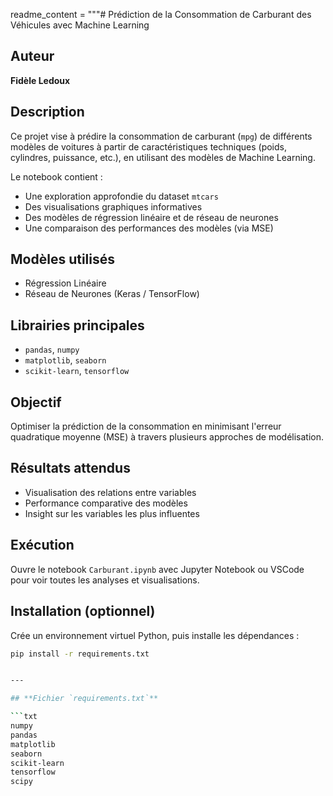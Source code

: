 readme_content = """# Prédiction de la Consommation de Carburant des Véhicules avec Machine Learning

## Auteur
**Fidèle Ledoux**

## Description
Ce projet vise à prédire la consommation de carburant (`mpg`) de différents modèles de voitures à partir de caractéristiques techniques (poids, cylindres, puissance, etc.), en utilisant des modèles de Machine Learning. 

Le notebook contient :
- Une exploration approfondie du dataset `mtcars`
- Des visualisations graphiques informatives
- Des modèles de régression linéaire et de réseau de neurones
- Une comparaison des performances des modèles (via MSE)

## Modèles utilisés
- Régression Linéaire
- Réseau de Neurones (Keras / TensorFlow)

## Librairies principales
- `pandas`, `numpy`
- `matplotlib`, `seaborn`
- `scikit-learn`, `tensorflow`

## Objectif
Optimiser la prédiction de la consommation en minimisant l'erreur quadratique moyenne (MSE) à travers plusieurs approches de modélisation.

## Résultats attendus
- Visualisation des relations entre variables
- Performance comparative des modèles
- Insight sur les variables les plus influentes

## Exécution
Ouvre le notebook `Carburant.ipynb` avec Jupyter Notebook ou VSCode pour voir toutes les analyses et visualisations.

## Installation (optionnel)
Crée un environnement virtuel Python, puis installe les dépendances :
```bash
pip install -r requirements.txt


---

## **Fichier `requirements.txt`**

```txt
numpy
pandas
matplotlib
seaborn
scikit-learn
tensorflow
scipy
